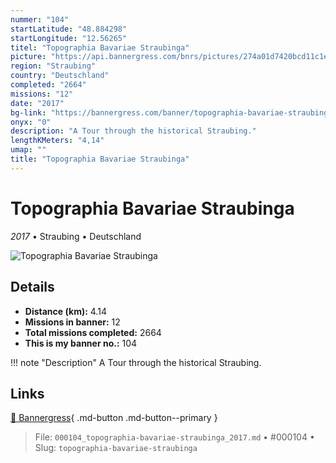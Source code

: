 ```yaml
---
nummer: "104"
startLatitude: "48.884298"
startLongitude: "12.56265"
titel: "Topographia Bavariae Straubinga"
picture: "https://api.bannergress.com/bnrs/pictures/274a01d7420bcd11c1ed3e8f8713b236"
region: "Straubing"
country: "Deutschland"
completed: "2664"
missions: "12"
date: "2017"
bg-link: "https://bannergress.com/banner/topographia-bavariae-straubinga-9e97"
onyx: "0"
description: "A Tour through the historical Straubing."
lengthKMeters: "4,14"
umap: ""
title: "Topographia Bavariae Straubinga"
---
```

# Topographia Bavariae Straubinga

*2017* • Straubing • Deutschland

![Topographia Bavariae Straubinga](https://api.bannergress.com/bnrs/pictures/274a01d7420bcd11c1ed3e8f8713b236)

## Details
- **Distance (km):** 4.14
- **Missions in banner:** 12
- **Total missions completed:** 2664
- **This is my banner no.:** 104


!!! note "Description"
    A Tour through the historical Straubing.



## Links
[🔗 Bannergress](https://bannergress.com/banner/topographia-bavariae-straubinga-9e97){ .md-button .md-button--primary }



> File: `000104_topographia-bavariae-straubinga_2017.md` • #000104 • Slug: `topographia-bavariae-straubinga`

